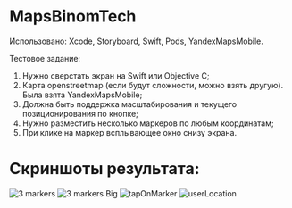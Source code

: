 # MapsBinomTech

Использовано: Xcode, Storyboard, Swift, Pods, YandexMapsMobile.

Тестовое задание:

1. Нужно сверстать экран на Swift или Objective C;
2. Карта openstreetmap (если будут сложности, можно взять другую). Была взята YandexMapsMobile;
3. Должна быть поддержка масштабирования и текущего позиционирования по кнопке;
4. Нужно разместить несколько маркеров по любым координатам;
5. При клике на маркер всплывающее окно снизу экрана.

# Скриншоты результата:

![3 markers](https://github.com/YaslikS/MapsBinomTech/assets/58375980/4d756aef-0f45-4591-8d21-bbf2687f68af)
![3 markers Big](https://github.com/YaslikS/MapsBinomTech/assets/58375980/74e34838-2046-4a04-b227-59b685c79c1e)
![tapOnMarker](https://github.com/YaslikS/MapsBinomTech/assets/58375980/25558b50-f468-4d1e-a689-d5e99df34f0c)
![userLocation](https://github.com/YaslikS/MapsBinomTech/assets/58375980/1bc54204-ae7a-436e-b507-61e512b344e1)
